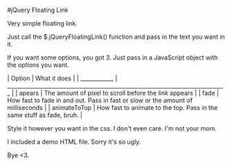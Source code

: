 #jQuery Floating Link

Very simple floating link. 

Just call the $.jQueryFloatingLink() function and pass in the text you want in it.

If you want some options, you got 3. Just pass in a JavaScript object with the options you want.

| Option       | What it does                                                                    |
| ____________ | _______________________________________________________________________________ |
| apears       | The amount of pixel to scroll before the link appears                           |
| fade         | How fast to fade in and out. Pass in fast or slow or the amount of milliseconds |
| animateToTop | How fast to animate to the top. Pass in the same stuff as fade, bruh.           |

Style it however you want in the css. I don't even care. I'm not your mom.

I included a demo HTML file. Sorry it's so ugly.
 
Bye <3.